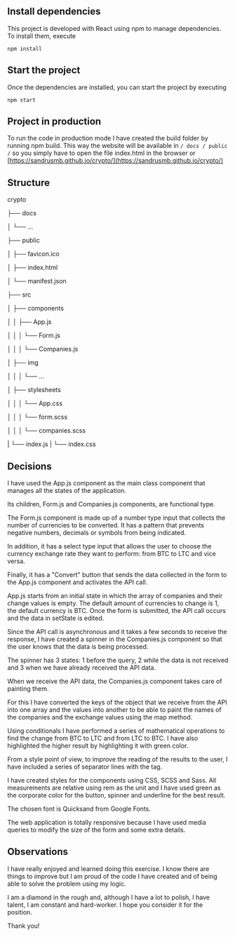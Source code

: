 ## Install dependencies

This project is developed with React using npm to manage dependencies. To install them, execute

```
npm install
```

## Start the project

Once the dependencies are installed, you can start the project by executing

```
npm start
```

## Project in production

To run the code in production mode I have created the build folder by running npm build. This way the website will be available in `/ docs / public /` so you simply have to open the file index.html in the browser or [https://sandrusmb.github.io/crypto/](https://sandrusmb.github.io/crypto/)

## Structure

crypto

├── docs

│ └── ...

├── public

│ ├── favicon.ico

│ ├── index.html

│ └── manifest.json

├── src

│ ├── components

│ │ ├── App.js

│ │ │ └── Form.js

│ │ │ └── Companies.js

│ ├── img

│ │ │ └── ...

│ ├── stylesheets

│ │ │ └── App.css

│ │ │ └── form.scss

│ │ │ └── companies.scss

| └── index.js
| └── index.css

## Decisions

I have used the App.js component as the main class component that manages all the states of the application.

Its children, Form.js and Companies.js components, are functional type.

The Form.js component is made up of a number type input that collects the number of currencies to be converted. It has a pattern that prevents negative numbers, decimals or symbols from being indicated.

In addition, it has a select type input that allows the user to choose the currency exchange rate they want to perform: from BTC to LTC and vice versa.

Finally, it has a "Convert" button that sends the data collected in the form to the App.js component and activates the API call.

App.js starts from an initial state in which the array of companies and their change values ​​is empty. The default amount of currencies to change is 1, the default currency is BTC. Once the form is submitted, the API call occurs and the data in setState is edited.

Since the API call is asynchronous and it takes a few seconds to receive the response, I have created a spinner in the Companies.js component so that the user knows that the data is being processed.

The spinner has 3 states: 1 before the query, 2 while the data is not received and 3 when we have already received the API data.

When we receive the API data, the Companies.js component takes care of painting them.

For this I have converted the keys of the object that we receive from the API into one array and the values ​​into another to be able to paint the names of the companies and the exchange values ​​using the map method.

Using conditionals I have performed a series of mathematical operations to find the change from BTC to LTC and from LTC to BTC. I have also highlighted the higher result by highlighting it with green color.

From a style point of view, to improve the reading of the results to the user, I have included a series of separator lines with the </hr> tag.

I have created styles for the components using CSS, SCSS and Sass. All measurements are relative using rem as the unit and I have used green as the corporate color for the button, spinner and underline for the best result.

The chosen font is Quicksand from Google Fonts.

The web application is totally responsive because I have used media queries to modify the size of the form and some extra details.

## Observations

I have really enjoyed and learned doing this exercise. I know there are things to improve but I am proud of the code I have created and of being able to solve the problem using my logic.

I am a diamond in the rough and, although I have a lot to polish, I have talent, I am constant and hard-worker. I hope you consider it for the position.

Thank you!